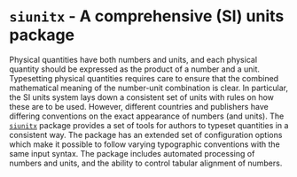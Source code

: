 # `siunitx` - A comprehensive (SI) units package

Physical quantities have both numbers and units, and each physical quantity
should be expressed as the product of a number and a unit. Typesetting physical
quantities requires care to ensure that the combined mathematical meaning of the
number-unit combination is clear. In particular, the SI units system lays down a
consistent set of units with rules on how these are to be used. However,
different countries and publishers have differing conventions on the exact
appearance of numbers (and units). The [`siunitx`](https://ctan.org/pkg/siunitx)
package provides a set of tools for authors to typeset quantities in a
consistent way. The package has an extended set of configuration options which
make it possible to follow varying typographic conventions with the same input
syntax. The package includes automated processing of numbers and units, and the
ability to control tabular alignment of numbers.
